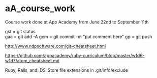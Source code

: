 # aA_course_work
Course work done at App Academy from June 22nd to September 11th

gst = git status  
gaa = git add -A
gcm = git commit -m "put comment here"
gp  = git push

http://www.ndpsoftware.com/git-cheatsheet.html

https://github.com/appacademy/ruby-curriculum/blob/master/w1d6-w1d7/atom_cheatsheet.md

Ruby, Rails, and .DS_Store file extensions in .git/info/exclude
